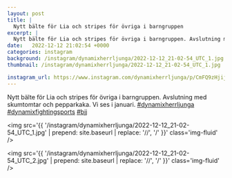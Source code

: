 ```yaml
---
layout: post
title: |
  Nytt bälte för Lia och stripes för övriga i barngruppen
excerpt: |
  Nytt bälte för Lia och stripes för övriga i barngruppen. Avslutning med skumtomtar och pepparkaka. Vi ses i januari.   
date:   2022-12-12 21:02:54 +0000
categories: instagram
background: /instagram/dynamixherrljunga/2022-12-12_21-02-54_UTC_1.jpg
thumbnail: /instagram/dynamixherrljunga/2022-12-12_21-02-54_UTC_1.jpg

instagram_url: https://www.instagram.com/dynamixherrljunga/p/CmFQ9zHjijW
---
```

Nytt bälte för Lia och stripes för övriga i barngruppen. Avslutning med skumtomtar och pepparkaka. Vi ses i januari. [#dynamixherrljunga](https://www.instagram.com/explore/tags/dynamixherrljunga/) [#dynamixfightingsports](https://www.instagram.com/explore/tags/dynamixfightingsports/) [#bjj](https://www.instagram.com/explore/tags/bjj/)



<img src='{{ '/instagram/dynamixherrljunga/2022-12-12_21-02-54_UTC_1.jpg' | prepend: site.baseurl | replace: '//', '/' }}' class='img-fluid' />


<img src='{{ '/instagram/dynamixherrljunga/2022-12-12_21-02-54_UTC_2.jpg' | prepend: site.baseurl | replace: '//', '/' }}' class='img-fluid' />
